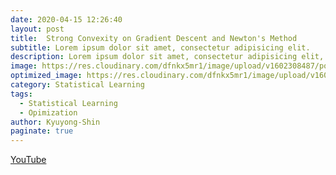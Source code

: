 ```yaml
---
date: 2020-04-15 12:26:40
layout: post
title:  Strong Convexity on Gradient Descent and Newton's Method
subtitle: Lorem ipsum dolor sit amet, consectetur adipisicing elit.
description: Lorem ipsum dolor sit amet, consectetur adipisicing elit, sed do eiusmod tempor incididunt ut labore et dolore magna aliqua.
image: https://res.cloudinary.com/dfnkx5mr1/image/upload/v1602308487/post_img/1_47skUygd3tWf3yB9A10QHg_vufu8h.gif
optimized_image: https://res.cloudinary.com/dfnkx5mr1/image/upload/v1602308487/post_img/1_47skUygd3tWf3yB9A10QHg_vufu8h.gif
category: Statistical Learning
tags:
  - Statistical Learning
  - Opimization
author: Kyuyong-Shin
paginate: true
---
```

[YouTube](https://youtu.be/UPZDoZl-u5k)